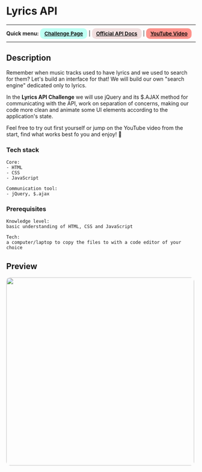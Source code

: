 # Lyrics API

---

<div>
<b>Quick menu:</b>
<a href="https://theultimateapichallenge.com/challenges/lyrics-api" target="_blank" rel="noopener noreferrer"
    style="padding:0.35rem 0.7rem;
    color: black;
    background: #BDFFF3;
    border-radius:10px;
    font-size:0.85rem;
    font-weight:600;">Challenge Page</a> |
<a href="https://lyricsovh.docs.apiary.io/" target="_blank" rel="noopener noreferrer"
    style="padding:0.35rem 0.7rem;
    color: black;
    background: #F1DEDE;
    border-radius:10px;
    font-size:0.85rem;
    font-weight:600;">Official API Docs</a> |
<a href="https://youtu.be/fu-gockYaT4" target="_blank" rel="noopener noreferrer"
    style="padding:0.35rem 0.7rem;
    color: black;
    background: #FE938C;
    border-radius:10px;
    font-size:0.85rem;
    font-weight:600;">YouTube Video</a> 
</div>

---

## Description

<p>Remember when music tracks used to have lyrics and we used to search for them? Let's build an interface for that! We will build our own "search engine" dedicated only to lyrics.</p>

<p>In the <b>Lyrics API Challenge</b> we will use jQuery and its $.AJAX method for communicating with the API, work on separation of concerns, making our code more clean and animate some UI elements according to the application's state.</p>

<p>Feel free to try out first yourself or jump on the YouTube video from the start, find what works best fo you and enjoy! 🐣
</p>

### Tech stack

```
Core:
- HTML
- CSS
- JavaScript

Communication tool:
- jQuery, $.ajax
```

### Prerequisites

```
Knowledge level:
basic understanding of HTML, CSS and JavaScript

Tech:
a computer/laptop to copy the files to with a code editor of your choice
```

## Preview

<img src="/preview.gif" height="500" style="border-radius:10px;margin-bottom:1rem;" />
